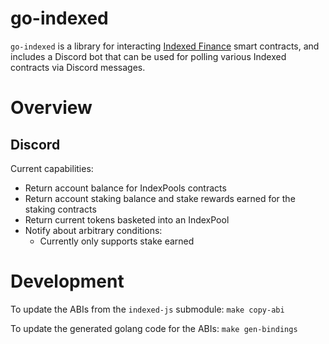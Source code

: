 # go-indexed


`go-indexed` is a library for interacting [Indexed Finance](https://indexed.finance) smart contracts, and includes a Discord bot that can be used for polling various Indexed contracts via Discord messages.

# Overview

## Discord

Current capabilities:

* Return account balance for IndexPools contracts
* Return account staking balance and stake rewards earned for the staking contracts
* Return current tokens basketed into an IndexPool
* Notify about arbitrary conditions:
  * Currently only supports stake earned


# Development

To update the ABIs from the `indexed-js` submodule: `make copy-abi`

To update the generated golang code for the ABIs: `make gen-bindings`
